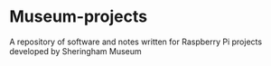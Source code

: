 # Museum-projects
A repository of software and notes written for Raspberry Pi projects developed by Sheringham Museum
